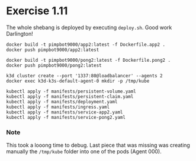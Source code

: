 # Exercise 1.11

The whole shebang is deployed by executing ```deploy.sh```. Good work Darlington!

```
docker build -t pimpbot9000/app2:latest -f Dockerfile.app2 .
docker push pimpbot9000/app2:latest

docker build -t pimpbot9000/pong2:latest -f Dockerfile.pong2 .
docker push pimpbot9000/pong2:latest

k3d cluster create --port '1337:80@loadbalancer' --agents 2
docker exec k3d-k3s-default-agent-0 mkdir -p /tmp/kube

kubectl apply -f manifests/persistent-volume.yaml
kubectl apply -f manifests/persistent-claim.yaml
kubectl apply -f manifests/deployment.yaml
kubectl apply -f manifests/ingress.yaml
kubectl apply -f manifests/service-app2.yaml
kubectl apply -f manifests/service-pong2.yaml
```

### Note
This took a looong time to debug. Last piece that was missing was creating manually the ```/tmp/kube```
folder into one of the pods (Agent 000).

